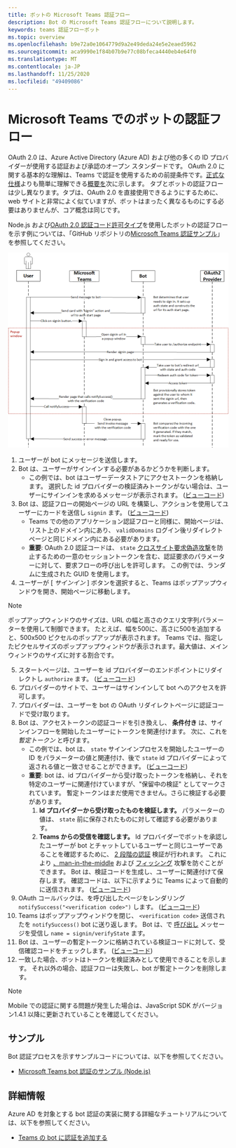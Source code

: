 ```yaml
---
title: ボットの Microsoft Teams 認証フロー
description: Bot の Microsoft Teams 認証フローについて説明します。
keywords: teams 認証フローボット
ms.topic: overview
ms.openlocfilehash: b9e72a0e1064779d9a2e49deda24e5e2eaed5962
ms.sourcegitcommit: aca9990e1f84b07b9e77c08bfeca4440eb4e64f0
ms.translationtype: MT
ms.contentlocale: ja-JP
ms.lasthandoff: 11/25/2020
ms.locfileid: "49409086"
---
```

# <a name="authentication-flow-for-bots-in-microsoft-teams"></a>Microsoft Teams でのボットの認証フロー

OAuth 2.0 は、Azure Active Directory (Azure AD) および他の多くの ID プロバイダーが使用する認証および承認のオープン スタンダードです。 OAuth 2.0 に関する基本的な理解は、Teams で認証を使用するための前提条件です。[正式な仕様](https://oauth.net/2/)よりも簡単に理解できる[概要を](https://aaronparecki.com/oauth-2-simplified/)次に示します。 タブとボットの認証フローは少し異なります。タブは、OAuth 2.0 を直接使用できるようにするために、web サイトと非常によく似ていますが、ボットはまったく異なるものにする必要はありませんが、コア概念は同じです。

Node.js および[OAuth 2.0 認証コード許可タイプ](https://oauth.net/2/grant-types/authorization-code/)を使用したボットの認証フローを示す例については、「GitHub リポジトリの[Microsoft Teams 認証サンプル](https://github.com/OfficeDev/microsoft-teams-sample-auth-node)」を参照してください。

![Bot 認証シーケンス図](../../../assets/images/authentication/bot_auth_sequence_diagram.png)

1. ユーザーが bot にメッセージを送信します。
2. Bot は、ユーザーがサインインする必要があるかどうかを判断します。
    * この例では、bot はユーザーデータストアにアクセストークンを格納します。 選択した id プロバイダーの検証済みトークンがない場合は、ユーザーにサインインを求めるメッセージが表示されます。 ([ビューコード](https://github.com/OfficeDev/microsoft-teams-sample-auth-node/blob/469952a26d618dbf884a3be53c7d921cc580b1e2/src/utils/AuthenticationUtils.ts#L58-L76))
3. Bot は、認証フローの開始ページの URL を構築し、アクションを使用してユーザーにカードを送信し `signin` ます。 ([ビューコード](https://github.com/OfficeDev/microsoft-teams-sample-auth-node/blob/469952a26d618dbf884a3be53c7d921cc580b1e2/src/dialogs/BaseIdentityDialog.ts#L160-L190))
    * Teams での他のアプリケーション認証フローと同様に、開始ページは、リスト上のドメイン内にあり、 `validDomains` ログイン後リダイレクトページと同じドメイン内にある必要があります。
    * **重要**: OAuth 2.0 認証コードは、 `state` [クロスサイト要求偽造攻撃](https://en.wikipedia.org/wiki/Cross-site_request_forgery)を防止するための一意のセッショントークンを含む、認証要求のパラメーターに対して、要求フローの呼び出しを許可します。 この例では、ランダムに生成された GUID を使用します。
4. ユーザーが [ *サインイン* ] ボタンを選択すると、Teams はポップアップウィンドウを開き、開始ページに移動します。
> [!NOTE]
> ポップアップウィンドウのサイズは、URL の幅と高さのクエリ文字列パラメーターを使用して制御できます。 たとえば、幅を500に、高さに500を追加すると、500x500 ピクセルのポップアップが表示されます。 Teams では、指定したピクセルサイズのポップアップウィンドウが表示されます。最大値は、メインウィンドウのサイズに対する割合です。
5. スタートページは、ユーザーを id プロバイダーのエンドポイントにリダイレクトし `authorize` ます。 ([ビューコード](https://github.com/OfficeDev/microsoft-teams-sample-auth-node/blob/469952a26d618dbf884a3be53c7d921cc580b1e2/public/html/auth-start.html#L51-L56))
6. プロバイダーのサイトで、ユーザーはサインインして bot へのアクセスを許可します。
7. プロバイダーは、ユーザーを bot の OAuth リダイレクトページに認証コードで受け取ります。
8. Bot は、アクセストークンの認証コードを引き換えし、 **条件付き** は、サインインフローを開始したユーザーにトークンを関連付けます。 次に、これを *暫定トークン* と呼びます。
    * この例では、bot は、 `state` サインインプロセスを開始したユーザーの ID をパラメーターの値と関連付け、後で `state` id プロバイダーによって返される値と一致させることができます。 ([ビューコード](https://github.com/OfficeDev/microsoft-teams-sample-auth-node/blob/469952a26d618dbf884a3be53c7d921cc580b1e2/src/AuthBot.ts#L70-L99))
    * **重要**: bot は、id プロバイダーから受け取ったトークンを格納し、それを特定のユーザーに関連付けていますが、"保留中の検証" としてマークされています。 暫定トークンはまだ使用できません。さらに検証する必要があります。
      1. **Id プロバイダーから受け取ったものを検証します。** パラメーターの値は、 `state` 前に保存されたものに対して確認する必要があります。 
      1. **Teams からの受信を確認します。** Id プロバイダーでボットを承認したユーザーが bot とチャットしているユーザーと同じユーザーであることを確認するために、 [2 段階の認証](https://en.wikipedia.org/wiki/Man-in-the-middle_attack) 検証が行われます。 これにより [、man-in-the-middle](https://en.wikipedia.org/wiki/Man-in-the-middle_attack) および [フィッシング](https://en.wikipedia.org/wiki/Phishing) 攻撃を防ぐことができます。 Bot は、検証コードを生成し、ユーザーに関連付けて保存します。 確認コードは、以下に示すように Teams によって自動的に送信されます。 ([ビューコード](https://github.com/OfficeDev/microsoft-teams-sample-auth-node/blob/469952a26d618dbf884a3be53c7d921cc580b1e2/src/AuthBot.ts#L100-L113))
9. OAuth コールバックは、を呼び出したページをレンダリング `notifySuccess("<verification code>")` します。 ([ビューコード](https://github.com/OfficeDev/microsoft-teams-sample-auth-node/blob/master/src/views/oauth-callback-success.hbs))
10. Teams はポップアップウィンドウを閉じ、 `<verification code>` 送信されたを `notifySuccess()` bot に送り返します。 Bot は、で [呼び出し](/bot-framework/dotnet/bot-builder-dotnet-activities#invoke) メッセージを受信し `name = signin/verifyState` ます。
11. Bot は、ユーザーの暫定トークンに格納されている検証コードに対して、受信確認コードをチェックします。 ([ビューコード](https://github.com/OfficeDev/microsoft-teams-sample-auth-node/blob/469952a26d618dbf884a3be53c7d921cc580b1e2/src/dialogs/BaseIdentityDialog.ts#L127-L140))
12. 一致した場合、ボットはトークンを検証済みとして使用できることを示します。 それ以外の場合、認証フローは失敗し、bot が暫定トークンを削除します。

> [!NOTE]
> Mobile での認証に関する問題が発生した場合は、JavaScript SDK がバージョン1.4.1 以降に更新されていることを確認してください。

## <a name="samples"></a>サンプル

Bot 認証プロセスを示すサンプルコードについては、以下を参照してください。

* [Microsoft Teams bot 認証のサンプル (Node.js)](https://github.com/OfficeDev/microsoft-teams-sample-auth-node)

## <a name="more-details"></a>詳細情報

Azure AD を対象とする bot 認証の実装に関する詳細なチュートリアルについては、以下を参照してください。

* [Teams の bot に認証を追加する](add-authentication.md)
